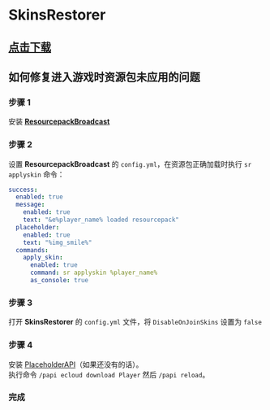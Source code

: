 # SkinsRestorer

## [点击下载](https://www.spigotmc.org/resources/skinsrestorer.2124/)

## 如何修复进入游戏时资源包未应用的问题

### 步骤 1

安装 [**ResourcepackBroadcast**](https://www.spigotmc.org/resources/resourcepackbroadcast.88318/)

### 步骤 2

设置 **ResourcepackBroadcast** 的 `config.yml`，在资源包正确加载时执行 `sr applyskin` 命令：

```yaml
success:
  enabled: true
  message:
    enabled: true
    text: "&e%player_name% loaded resourcepack"
  placeholder:
    enabled: true
    text: "%img_smile%"
  commands:
    apply_skin:
      enabled: true
      command: sr applyskin %player_name%
      as_console: true
```

### 步骤 3

打开 **SkinsRestorer** 的 `config.yml` 文件，将 `DisableOnJoinSkins` 设置为 `false`

### 步骤 4

安装 [PlaceholderAPI](https://www.spigotmc.org/resources/placeholderapi.6245/)（如果还没有的话）。\
执行命令 `/papi ecloud download Player` 然后 `/papi reload`。

### 完成
